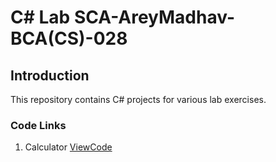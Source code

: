 # C# Lab SCA-AreyMadhav-BCA(CS)-028

## Introduction
This repository contains C# projects for various lab exercises.

### Code Links
1. Calculator
[ViewCode](/Calculator/calc.cs)
